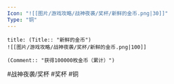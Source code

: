 ```yaml
---
Icon: "![[图片/游戏攻略/战神夜袭/奖杯/新鲜的金币.png|30]]"
Type: "铜"
---
```

```ad-common-bronze-trophy
title: (Title:: "新鲜的金币")
![[图片/游戏攻略/战神夜袭/奖杯/新鲜的金币.png|100]]

(Comment:: "获得100000枚金币（累计）")
```

#战神夜袭/奖杯 #奖杯 #铜
